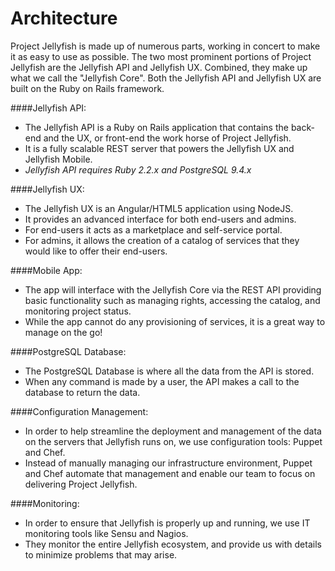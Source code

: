 Architecture
============

Project Jellyfish is made up of numerous parts, working in concert to make it as easy to use as possible.
The two most prominent portions of Project Jellyfish are the Jellyfish API and Jellyfish UX.
Combined, they make up what we call the "Jellyfish Core".
Both the Jellyfish API and Jellyfish UX are built on the Ruby on Rails framework.



####Jellyfish API:

* The Jellyfish API is a Ruby on Rails application that contains the back-end and the UX, or front-end  the work horse of Project Jellyfish.
* It is a fully scalable REST server that powers the Jellyfish UX and Jellyfish Mobile.
* _Jellyfish API requires Ruby 2.2.x and PostgreSQL 9.4.x_



####Jellyfish UX:

* The Jellyfish UX is an Angular/HTML5 application using NodeJS.
* It provides an advanced interface for both end-users and admins.
* For end-users it acts as a marketplace and self-service portal.
* For admins, it allows the creation of a catalog of services that they would like to offer their end-users.



####Mobile App:

* The app will interface with the Jellyfish Core via the REST API providing basic functionality such as managing rights, accessing the catalog, and monitoring project status.
* While the app cannot do any provisioning of services, it is a great way to manage on the go!



####PostgreSQL Database:

* The PostgreSQL Database is where all the data from the API is stored.
* When any command is made by a user, the API makes a call to the database to return the data.



####Configuration Management:

* In order to help streamline the deployment and management of the data on the servers that Jellyfish runs on, we use configuration tools: Puppet and Chef.
* Instead of manually managing our infrastructure environment, Puppet and Chef automate that management and enable our team to focus on delivering Project Jellyfish.



####Monitoring:

* In order to ensure that Jellyfish is properly up and running, we use IT monitoring tools like Sensu and Nagios.
* They monitor the entire Jellyfish ecosystem, and provide us with details to minimize problems that may arise.
